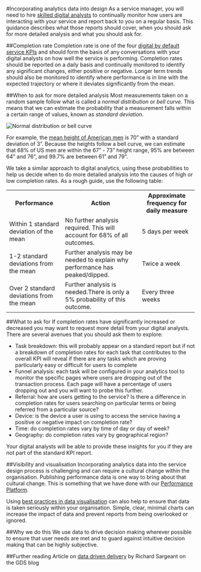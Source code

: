 #Incorporating analytics data into design
As a service manager, you will need to hire [skilled digital analysts](/handbook/11/) to continually monitor how users are interacting with your service and report back to you on a regular basis. This guidance describes what those reports should cover, when you should ask for more detailed analysis and what you should ask for.

##Completion rate
Completion rate is one of the four [digital by default service KPIs](/handbook/134/) and should form the basis of any conversations with your digital analysts on how well the service is performing. Completion rates should be reported on a daily basis and continually monitored to identify any significant changes, either positive or negative. Longer term trends should also be monitored to identify where performance is in line with the expected trajectory or where it deviates significantly from the mean.

##When to ask for more detailed analysis
Most measurements taken on a random sample follow what is called a _normal distribution_ or _bell curve_. This means that we can estimate the probability that a measurement falls within a certain range of values, known as _standard deviation_.

![Normal distribution or bell curve](http://upload.wikimedia.org/wikipedia/commons/8/8c/Standard_deviation_diagram.svg)

For example, the [mean height of American men](http://en.wikipedia.org/wiki/Human_height#Average_height_around_the_world) is 70” with a standard deviation of 3”. Because the heights follow a bell curve, we can estimate that 68% of US men are within the 67” - 73” height range, 95% are between 64” and 76”, and 99.7% are between 61” and 79”.

We take a similar approach to digital analytics, using these probabilities to help us decide when to do more detailed analysis into the causes of high or low completion rates. As a rough guide, use the following table:

<table>
<tr><th>Performance</th><th>Action</th><th>Approximate frequency for daily measure</th>
<tr><td>Within 1 standard deviation of the mean</td><td>No further analysis required. This will account for 68% of all outcomes.</td><td>5 days per week</td></tr>
<tr><td>1-2 standard deviations from the mean</td><td>Further analysis may be needed to explain why performance has peaked/dipped.</td><td>Twice a week</td></tr>
<tr><td>Over 2 standard deviations from the mean</td><td>Further analysis is needed.There is only a 5% probability of this outcome.</td><td>Every three weeks</td></tr>
</table>


##What to ask for
If completion rates have significantly increased or decreased you may want to request more detail from your digital analysts. There are several avenues that you should ask them to explore:
* Task breakdown: this will probably appear on a standard report but if not a breakdown of completion rates for each task that contributes to the overall KPI will reveal if there are any tasks which are proving particularly easy or difficult for users to complete
* Funnel analysis: each task will be configured in your analytics tool to monitor the specific pages where users are dropping out of the transaction process. Each page will have a percentage of users dropping out and you will want to probe this further.
* Referral: how are users getting to the service? Is there a difference in completion rates for users searching on particular terms or being referred from a particular source?
* Device: is the device a user is using to access the service having a positive or negative impact on completion rate?
* Time: do completion rates vary by time of day or day of week?
* Geography: do completion rates vary by geographical region?

Your digital analysts will be able to provide these insights for you if they are not part of the standard KPI report.

##Visibility and visualisation
Incorporating analytics data into the service design process is challenging and can require a cultural change within the organisation. Publishing performance data is one way to bring about that cultural change. This is something that we have done with our [Performance Platform](https://www.gov.uk/performance).

Using [best practices in data visualisation](/handbook/141/) can also help to ensure that data is taken seriously within your organisation. Simple, clear, minimal charts can increase the impact of data and prevent reports from being overlooked or ignored.

##Why we do this
We use data to drive decision making wherever possible to ensure that user needs are met and to guard against intuitive decision making that can be highly subjective.

##Further reading
Article on [data driven delivery](http://digital.cabinetoffice.gov.uk/2012/07/24/data-driven-delivery/) by Richard Sargeant on the GDS blog
